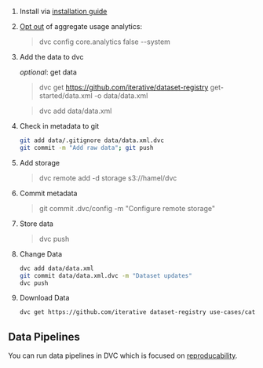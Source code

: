 1. Install via [installation guide](https://dvc.org/doc/install)

2. [Opt out](https://dvc.org/doc/user-guide/analytics#opting-out) of aggregate usage analytics:

    > dvc config core.analytics false --system



3. Add the data to dvc

    _optional_: get data
    > dvc get https://github.com/iterative/dataset-registry get-started/data.xml -o data/data.xml

    > dvc add data/data.xml

4. Check in metadata to git

    ```bash
    git add data/.gitignore data/data.xml.dvc
    git commit -m "Add raw data"; git push
    ```

5. Add storage

    > dvc remote add -d storage s3://hamel/dvc

6. Commit metadata

    > git commit .dvc/config -m "Configure remote storage"

7. Store data

    > dvc push

8. Change Data

    ```bash
    dvc add data/data.xml
    git commit data/data.xml.dvc -m "Dataset updates"
    dvc push
    ```

9. Download Data
    
    ```bash
    dvc get https://github.com/iterative dataset-registry use-cases/cats-dogs
    ```

## Data Pipelines

You can run data pipelines in DVC which is focused on [reproducability](https://dvc.org/doc/start/data-pipelines#data-pipelines).

